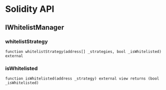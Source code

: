 # Solidity API

## IWhitelistManager

### whitelistStrategy

```solidity
function whitelistStrategy(address[] _strategies, bool _isWhitelisted) external
```

### isWhitelisted

```solidity
function isWhitelisted(address _strategy) external view returns (bool _isWhitelisted)
```

